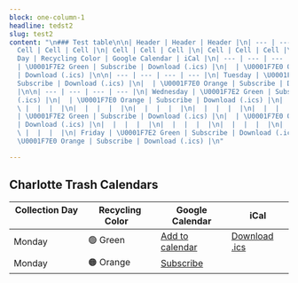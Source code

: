 ```yaml
---
block: one-column-1
headline: tedst2
slug: test2
content: "\n### Test table\n\n| Header | Header | Header |\n| --- | --- | --- |\n|
  Cell | Cell | Cell |\n| Cell | Cell | Cell |\n| Cell | Cell | Cell |\n\n| Collection
  Day | Recycling Color | Google Calendar | iCal |\n| --- | --- | --- | --- |\n| Monday
  | \U0001F7E2 Green | Subscribe | Download (.ics) |\n|  | \U0001F7E0 Orange | Subscribe
  | Download (.ics) |\n\n| --- | --- | --- | --- |\n| Tuesday | \U0001F7E2 Green |
  Subscribe | Download (.ics) |\n|  | \U0001F7E0 Orange | Subscribe | Download (.ics)
  |\n\n| --- | --- | --- | --- |\n| Wednesday | \U0001F7E2 Green | Subscribe | Download
  (.ics) |\n|  | \U0001F7E0 Orange | Subscribe | Download (.ics) |\n|  |  |  |  |\n|
  \ |  |  |  |\n|  |  |  |  |\n|  |  |  |  |\n|  |  |  |  |\n|  |  |  |  |\n| Thursday
  | \U0001F7E2 Green | Subscribe | Download (.ics) |\n|  | \U0001F7E0 Orange | Subscribe
  | Download (.ics) |\n|  |  |  |  |\n|  |  |  |  |\n|  |  |  |  |\n|  |  |  |  |\n|
  \ |  |  |  |\n| Friday | \U0001F7E2 Green | Subscribe | Download (.ics) |\n|  |
  \U0001F7E0 Orange | Subscribe | Download (.ics) |\n"

---
```

## Charlotte Trash Calendars

| Collection Day &nbsp;&nbsp;&nbsp;&nbsp;&nbsp;| Recycling Color   &nbsp;&nbsp;| Google Calendar | iCal | 
| ---  | ---  | ---  | ---  |
| Monday      | 🟢 Green       | [Add to calendar](https://calendar.google.com/calendar/u/0?cid=M3RjNmRuYm1wcmRnM3Ywc2xzZXRidmV0aWtAZ3JvdXAuY2FsZW5kYXIuZ29vZ2xlLmNvbQ)  | [Download .ics](https://calendar.google.com/calendar/ical/3tc6dnbmprdg3v0slsetbvetik%40group.calendar.google.com/public/basic.ics)
| Monday      | 🟠 Orange      | [Subscribe]()      |